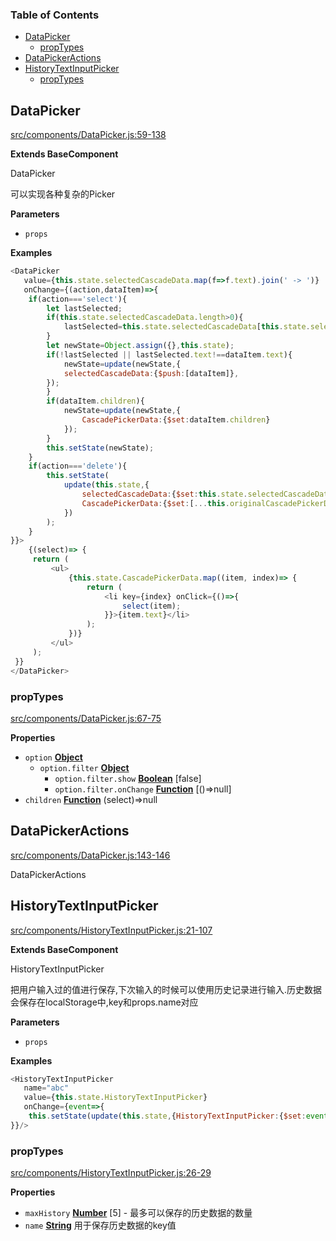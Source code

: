 <!-- Generated by documentation.js. Update this documentation by updating the source code. -->

### Table of Contents

-   [DataPicker](#datapicker)
    -   [propTypes](#proptypes)
-   [DataPickerActions](#datapickeractions)
-   [HistoryTextInputPicker](#historytextinputpicker)
    -   [propTypes](#proptypes-1)

## DataPicker

[src/components/DataPicker.js:59-138](https://github.com/m860/react-component-picker/blob/64943480c10f5c654cf59be281da10a9813f4fb5/src/components/DataPicker.js#L59-L138 "Source code on GitHub")

**Extends BaseComponent**

DataPicker

可以实现各种复杂的Picker

**Parameters**

-   `props`  

**Examples**

```javascript
<DataPicker
   value={this.state.selectedCascadeData.map(f=>f.text).join(' -> ')}
   onChange={(action,dataItem)=>{
	if(action==='select'){
		let lastSelected;
		if(this.state.selectedCascadeData.length>0){
			lastSelected=this.state.selectedCascadeData[this.state.selectedCascadeData.length-1];
		}
		let newState=Object.assign({},this.state);
		if(!lastSelected || lastSelected.text!==dataItem.text){
			newState=update(newState,{
			selectedCascadeData:{$push:[dataItem]},
		});
		}
		if(dataItem.children){
			newState=update(newState,{
				CascadePickerData:{$set:dataItem.children}
			});
		}
		this.setState(newState);
	}
	if(action==='delete'){
		this.setState(
			update(this.state,{
				selectedCascadeData:{$set:this.state.selectedCascadeData.slice(0,this.state.selectedCascadeData.length-1)},
				CascadePickerData:{$set:[...this.originalCascadePickerData]}
			})
		);
	}
}}>
    {(select)=> {
	 return (
		 <ul>
			 {this.state.CascadePickerData.map((item, index)=> {
				 return (
					 <li key={index} onClick={()=>{
						 select(item);
					 }}>{item.text}</li>
				 );
			 })}
		 </ul>
	 );
 }}
</DataPicker>
```

### propTypes

[src/components/DataPicker.js:67-75](https://github.com/m860/react-component-picker/blob/64943480c10f5c654cf59be281da10a9813f4fb5/src/components/DataPicker.js#L67-L75 "Source code on GitHub")

**Properties**

-   `option` **[Object](https://developer.mozilla.org/en-US/docs/Web/JavaScript/Reference/Global_Objects/Object)** 
    -   `option.filter` **[Object](https://developer.mozilla.org/en-US/docs/Web/JavaScript/Reference/Global_Objects/Object)** 
        -   `option.filter.show` **[Boolean](https://developer.mozilla.org/en-US/docs/Web/JavaScript/Reference/Global_Objects/Boolean)** [false]
        -   `option.filter.onChange` **[Function](https://developer.mozilla.org/en-US/docs/Web/JavaScript/Reference/Statements/function)** [()=>null]
-   `children` **[Function](https://developer.mozilla.org/en-US/docs/Web/JavaScript/Reference/Statements/function)** (select)=>null

## DataPickerActions

[src/components/DataPicker.js:143-146](https://github.com/m860/react-component-picker/blob/64943480c10f5c654cf59be281da10a9813f4fb5/src/components/DataPicker.js#L143-L146 "Source code on GitHub")

DataPickerActions

## HistoryTextInputPicker

[src/components/HistoryTextInputPicker.js:21-107](https://github.com/m860/react-component-picker/blob/64943480c10f5c654cf59be281da10a9813f4fb5/src/components/HistoryTextInputPicker.js#L21-L107 "Source code on GitHub")

**Extends BaseComponent**

HistoryTextInputPicker

把用户输入过的值进行保存,下次输入的时候可以使用历史记录进行输入.历史数据会保存在localStorage中,key和props.name对应

**Parameters**

-   `props`  

**Examples**

```javascript
<HistoryTextInputPicker
   name="abc"
   value={this.state.HistoryTextInputPicker}
   onChange={event=>{
	this.setState(update(this.state,{HistoryTextInputPicker:{$set:event.target.value}}));
}}/>
```

### propTypes

[src/components/HistoryTextInputPicker.js:26-29](https://github.com/m860/react-component-picker/blob/64943480c10f5c654cf59be281da10a9813f4fb5/src/components/HistoryTextInputPicker.js#L26-L29 "Source code on GitHub")

**Properties**

-   `maxHistory` **[Number](https://developer.mozilla.org/en-US/docs/Web/JavaScript/Reference/Global_Objects/Number)** [5] - 最多可以保存的历史数据的数量
-   `name` **[String](https://developer.mozilla.org/en-US/docs/Web/JavaScript/Reference/Global_Objects/String)** 用于保存历史数据的key值
